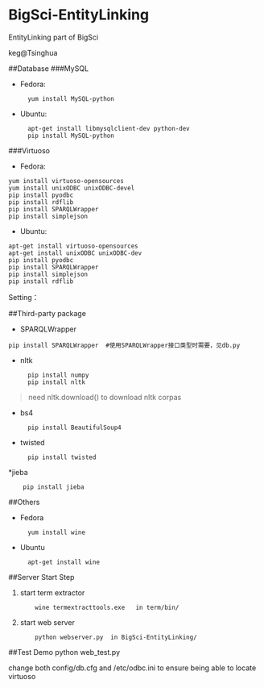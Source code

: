 BigSci-EntityLinking
====================

EntityLinking part of BigSci

keg@Tsinghua

##Database
###MySQL
* Fedora:

        yum install MySQL-python

* Ubuntu:

        apt-get install libmysqlclient-dev python-dev
        pip install MySQL-python

###Virtuoso
* Fedora:

```
yum install virtuoso-opensources
yum install unixODBC unixODBC-devel
pip install pyodbc 
pip install rdflib
pip install SPARQLWrapper
pip install simplejson
```

* Ubuntu:

```
apt-get install virtuoso-opensources
apt-get install unixODBC unixODBC-dev
pip install pyodbc 
pip install SPARQLWrapper
pip install simplejson
pip install rdflib
```

Setting：

##Third-party package
* SPARQLWrapper

```
pip install SPARQLWrapper  #使用SPARQLWrapper接口类型时需要，见db.py
```

* nltk 

        pip install numpy
        pip install nltk

> need nltk.download() to download nltk corpas

* bs4    
 
        pip install BeautifulSoup4

* twisted 

        pip install twisted

*jieba
        
        pip install jieba

##Others
* Fedora

        yum install wine

* Ubuntu

        apt-get install wine

##Server Start Step
1. start term extractor

           wine termextracttools.exe   in term/bin/


2. start web server

           python webserver.py  in BigSci-EntityLinking/

##Test Demo
    python web_test.py


change both config/db.cfg and /etc/odbc.ini to ensure being able to locate virtuoso

